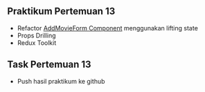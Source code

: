 ## Praktikum Pertemuan 13

- Refactor [AddMovieForm Component](src/components/AddMovieForm/AddMovieForm.js) menggunakan lifting state
- Props Drilling
- Redux Toolkit

## Task Pertemuan 13

- Push hasil praktikum ke github
